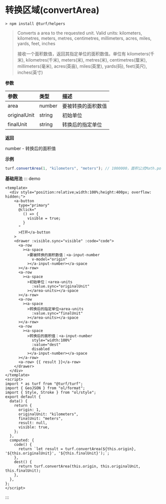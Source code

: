 # 转换区域(convertArea)

```
> npm install @turf/helpers
```

> Converts a area to the requested unit. Valid units: kilometers, kilometres, meters, metres, centimetres, millimeters, acres, miles, yards, feet, inches
>
> 接收一个面积数值，返回其指定单位的面积数值。单位有 kilometers(千米), kilometres(千米), meters(米), metres(米), centimetres(厘米), millimeters(毫米), acres(英亩), miles(英里), yards(码), feet(英尺), inches(英寸)

**参数**

| 参数         | 类型   | 描述               |
| :----------- | :----- | :----------------- |
| area         | number | 要被转换的面积数值 |
| originalUnit | string | 初始单位           |
| finalUnit    | string | 转换后的指定单位   |

**返回**

number - 转换后的面积值

**示例**

```js
turf.convertArea(1, "kilometers", "meters"); // 1000000，面积公式Math.pow(1000, 2)
```

**基础用法**
::: demo

```vue
<template>
  <div style="position:relative;width:100%;height:400px; overflow: hidden;">
    <a-button
      type="primary"
      @click="
        () => {
          visible = true;
        }
      "
      >打开</a-button
    >
    <drawer :visible.sync="visible" :code="code">
      <a-row
        ><a-space
          >要被转换的面积数值：<a-input-number
            v-model="origin"
          ></a-input-number></a-space
      ></a-row>
      <a-row
        ><a-space
          >初始单位：<area-units
            :value.sync="originalUnit"
          ></area-units></a-space
      ></a-row>
      <a-row
        ><a-space
          >转换后的指定单位<area-units
            :value.sync="finalUnit"
          ></area-units></a-space
      ></a-row>
      <a-row
        ><a-space
          >转换后的面积值：<a-input-number
            style="width:100%"
            :value="dest"
            disabled
          ></a-input-number></a-space
      ></a-row>
      <a-row> {{ result }}</a-row>
    </drawer>
  </div>
</template>
<script>
import * as turf from "@turf/turf";
import { GeoJSON } from "ol/format";
import { Style, Stroke } from "ol/style";
export default {
  data() {
    return {
      origin: 1,
      originalUnit: "kilometers",
      finalUnit: "meters",
      result: null,
      visible: true,
    };
  },
  computed: {
    code() {
      return `let result = turf.convertArea(${this.origin}, '${this.originalUnit}', '${this.finalUnit}');`;
    },
    dest() {
      return turf.convertArea(this.origin, this.originalUnit, this.finalUnit);
    },
  },
};
</script>
```

:::
